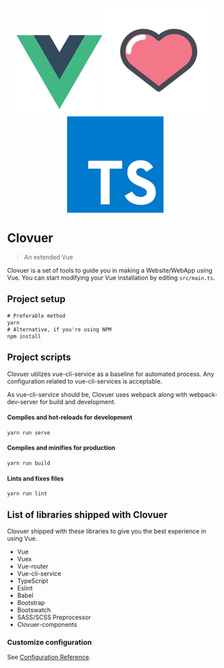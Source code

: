 <p align="center">
    <img alt="uwu" src="./src/assets/logo.png">
    <img alt="owo" src="./src/assets/heart.png">
    <img alt="ewe" src="./src/assets/typescript-logo.png">
</p>
 
# Clovuer
> An extended Vue

Clovuer is a set of tools to guide you in making a Website/WebApp using Vue.
You can start modifying your Vue installation by editing `src/main.ts`.

## Project setup
```shell script
# Preferable method
yarn
# Alternative, if you're using NPM
npm install
```

## Project scripts
Clovuer utilizes vue-cli-service as a baseline for automated process. Any configuration related to vue-cli-services is acceptable.

As vue-cli-service should be, Clovuer uses webpack along with webpack-dev-server for build and development.

#### Compiles and hot-reloads for development
```shell script
yarn run serve
```

#### Compiles and minifies for production
```shell script
yarn run build
```

#### Lints and fixes files
```shell script
yarn run lint
```

## List of libraries shipped with Clovuer
Clovuer shipped with these libraries to give you the best experience in using Vue.
* Vue
* Vuex
* Vue-router
* Vue-cli-service
* TypeScript
* Eslint
* Babel
* Bootstrap
* Bootswatch
* SASS/SCSS Preprocessor
* Clovuer-components

### Customize configuration
See [Configuration Reference](https://cli.vuejs.org/config/).
